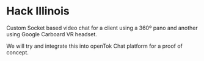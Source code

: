 # Hack Illinois

Custom Socket based video chat for a client using a 360º pano and another using Google Carboard VR headset.

We will try and integrate this into openTok Chat platform for a proof of concept.